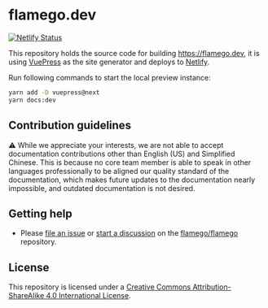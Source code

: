 # flamego.dev

[![Netlify Status](https://api.netlify.com/api/v1/badges/8c6545f8-a001-4515-b052-63847be97752/deploy-status)](https://app.netlify.com/sites/keen-austin-23ca57/deploys)

This repository holds the source code for building https://flamego.dev, it is using [VuePress](https://v2.vuepress.vuejs.org/) as the site generator and deploys to [Netlify](https://www.netlify.com/).

Run following commands to start the local preview instance:

```sh
yarn add -D vuepress@next
yarn docs:dev
```

## Contribution guidelines

⚠️ While we appreciate your interests, we are not able to accept documentation contributions other than English (US) and Simplified Chinese. This is because no core team member is able to speak in other languages professionally to be aligned our quality standard of the documentation, which makes future updates to the documentation nearly impossible, and outdated documentation is not desired.

## Getting help

- Please [file an issue](https://github.com/flamego/flamego/issues) or [start a discussion](https://github.com/flamego/flamego/discussions) on the [flamego/flamego](https://github.com/flamego/flamego) repository.

## License

This repository is licensed under a [Creative Commons Attribution-ShareAlike 4.0 International License](http://creativecommons.org/licenses/by-sa/4.0/).
